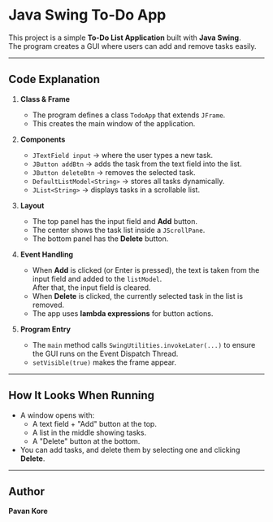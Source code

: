 # Java Swing To-Do App

This project is a simple **To-Do List Application** built with **Java Swing**.  
The program creates a GUI where users can add and remove tasks easily.

---

## Code Explanation

1. **Class & Frame**
   - The program defines a class `TodoApp` that extends `JFrame`.
   - This creates the main window of the application.

2. **Components**
   - `JTextField input` → where the user types a new task.
   - `JButton addBtn` → adds the task from the text field into the list.
   - `JButton deleteBtn` → removes the selected task.
   - `DefaultListModel<String>` → stores all tasks dynamically.
   - `JList<String>` → displays tasks in a scrollable list.

3. **Layout**
   - The top panel has the input field and **Add** button.
   - The center shows the task list inside a `JScrollPane`.
   - The bottom panel has the **Delete** button.

4. **Event Handling**
   - When **Add** is clicked (or Enter is pressed), the text is taken from the input field and added to the `listModel`.  
     After that, the input field is cleared.
   - When **Delete** is clicked, the currently selected task in the list is removed.
   - The app uses **lambda expressions** for button actions.

5. **Program Entry**
   - The `main` method calls `SwingUtilities.invokeLater(...)` to ensure the GUI runs on the Event Dispatch Thread.
   - `setVisible(true)` makes the frame appear.

---

## How It Looks When Running
- A window opens with:
  - A text field + "Add" button at the top.
  - A list in the middle showing tasks.
  - A "Delete" button at the bottom.
- You can add tasks, and delete them by selecting one and clicking **Delete**.

---

## Author
**Pavan Kore**
